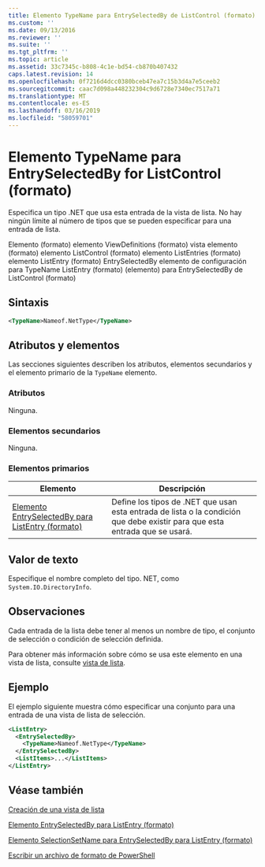 ```yaml
---
title: Elemento TypeName para EntrySelectedBy de ListControl (formato) | Microsoft Docs
ms.custom: ''
ms.date: 09/13/2016
ms.reviewer: ''
ms.suite: ''
ms.tgt_pltfrm: ''
ms.topic: article
ms.assetid: 33c7345c-b808-4c1e-bd54-cb870b407432
caps.latest.revision: 14
ms.openlocfilehash: 0f7216d4dcc0380bceb47ea7c15b3d4a7e5ceeb2
ms.sourcegitcommit: caac7d098a448232304c9d6728e7340ec7517a71
ms.translationtype: MT
ms.contentlocale: es-ES
ms.lasthandoff: 03/16/2019
ms.locfileid: "58059701"
---
```

# <a name="typename-element-for-entryselectedby-for-listcontrol-format"></a>Elemento TypeName para EntrySelectedBy for ListControl (formato)

Especifica un tipo .NET que usa esta entrada de la vista de lista. No hay ningún límite al número de tipos que se pueden especificar para una entrada de lista.

Elemento (formato) elemento ViewDefinitions (formato) vista elemento (formato) elemento ListControl (formato) elemento ListEntries (formato) elemento ListEntry (formato) EntrySelectedBy elemento de configuración para TypeName ListEntry (formato) (elemento) para EntrySelectedBy de ListControl (formato)

## <a name="syntax"></a>Sintaxis

```xml
<TypeName>Nameof.NetType</TypeName>
```

## <a name="attributes-and-elements"></a>Atributos y elementos

Las secciones siguientes describen los atributos, elementos secundarios y el elemento primario de la `TypeName` elemento.

### <a name="attributes"></a>Atributos

Ninguna.

### <a name="child-elements"></a>Elementos secundarios

Ninguna.

### <a name="parent-elements"></a>Elementos primarios

|Elemento|Descripción|
|-------------|-----------------|
|[Elemento EntrySelectedBy para ListEntry (formato)](./entryselectedby-element-for-listentry-for-listcontrol-format.md)|Define los tipos de .NET que usan esta entrada de lista o la condición que debe existir para que esta entrada que se usará.|

## <a name="text-value"></a>Valor de texto

Especifique el nombre completo del tipo. NET, como `System.IO.DirectoryInfo`.

## <a name="remarks"></a>Observaciones

Cada entrada de la lista debe tener al menos un nombre de tipo, el conjunto de selección o condición de selección definida.

Para obtener más información sobre cómo se usa este elemento en una vista de lista, consulte [vista de lista](./creating-a-list-view.md).

## <a name="example"></a>Ejemplo

El ejemplo siguiente muestra cómo especificar una conjunto para una entrada de una vista de lista de selección.

```xml
<ListEntry>
  <EntrySelectedBy>
    <TypeName>Nameof.NetType</TypeName>
  </EntrySelectedBy>
  <ListItems>...</ListItems>
</ListEntry>
```

## <a name="see-also"></a>Véase también

[Creación de una vista de lista](./creating-a-list-view.md)

[Elemento EntrySelectedBy para ListEntry (formato)](./entryselectedby-element-for-listentry-for-listcontrol-format.md)

[Elemento SelectionSetName para EntrySelectedBy para ListEntry (formato)](./selectionsetname-element-for-entryselectedby-for-listcontrol-format.md)

[Escribir un archivo de formato de PowerShell](./writing-a-powershell-formatting-file.md)
